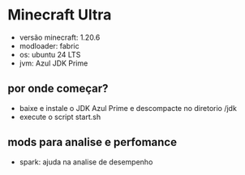 # Minecraft Ultra
- versão minecraft: 1.20.6
- modloader: fabric
- os: ubuntu 24 LTS
- jvm: Azul JDK Prime

## por onde começar?
- baixe e instale o JDK Azul Prime e descompacte no diretorio /jdk
- execute o script start.sh

## mods para analise e perfomance
- spark: ajuda na analise de desempenho